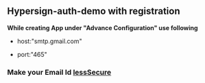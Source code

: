 ## Hypersign-auth-demo with registration
**While creating App under "Advance Configuration" use following**

* host:"smtp.gmail.com"

* port:"465"



### Make your Email Id [lessSecure](https://myaccount.google.com/lesssecureapps?pli=1&rapt=AEjHL4NIaF8h_U0Oy63peB9CcmFqP4VAHJXXgbMT0Glf4PUQTG27GBXQXQOR4IRWyHfOFzA7MxYBoAcqSPj9UjhQhqqkUfWE4A)
